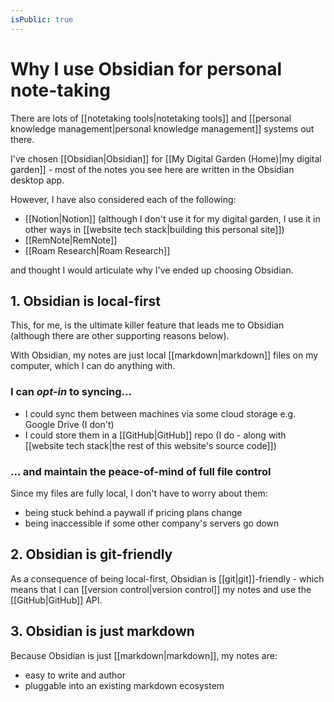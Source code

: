 ```yaml
---
isPublic: true
---
```


# Why I use Obsidian for personal note-taking

There are lots of [[notetaking tools|notetaking tools]] and [[personal knowledge management|personal knowledge management]] systems out there.

I've chosen [[Obsidian|Obsidian]] for [[My Digital Garden (Home)|my digital garden]] - most of the notes you see here are written in the Obsidian desktop app.

However, I have also considered each of the following:
- [[Notion|Notion]] (although I don't use it for my digital garden, I use it in other ways in [[website tech stack|building this personal site]])
- [[RemNote|RemNote]]
- [[Roam Research|Roam Research]]

and thought I would articulate why I've ended up choosing Obsidian.

## 1. Obsidian is local-first

This, for me, is the ultimate killer feature that leads me to Obsidian (although there are other supporting reasons below).

With Obsidian, my notes are just local [[markdown|markdown]] files on my computer, which I can do anything with.

### I can *opt-in* to syncing...
- I could sync them between machines via some cloud storage e.g. Google Drive (I don't)
- I could store them in a [[GitHub|GitHub]] repo (I do - along with [[website tech stack|the rest of this website's source code]])

### ... and maintain the peace-of-mind of full file control
Since my files are fully local, I don't have to worry about them:
- being stuck behind a paywall if pricing plans change
- being inaccessible if some other company's servers go down

## 2. Obsidian is git-friendly

As a consequence of being local-first, Obsidian is [[git|git]]-friendly - which means that I can [[version control|version control]] my notes and use the [[GitHub|GitHub]] API.

## 3. Obsidian is just markdown

Because Obsidian is just [[markdown|markdown]], my notes are:
- easy to write and author
- pluggable into an existing markdown ecosystem

